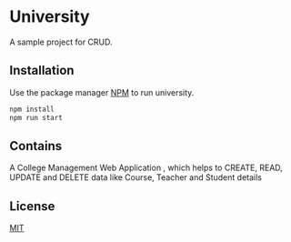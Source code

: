 # University
A sample project for CRUD.

## Installation

Use the package manager [NPM](https://nodejs.org/en/) to run university.

```bash
npm install
npm run start
```
## Contains
A College Management Web Application , which helps to CREATE, READ, UPDATE and DELETE data like Course, Teacher and Student details

## License
[MIT](https://choosealicense.com/licenses/mit/)